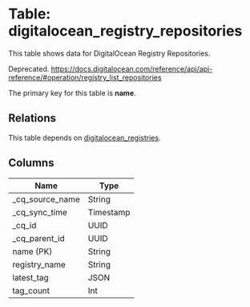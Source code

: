 # Table: digitalocean_registry_repositories

This table shows data for DigitalOcean Registry Repositories.

Deprecated. https://docs.digitalocean.com/reference/api/api-reference/#operation/registry_list_repositories

The primary key for this table is **name**.

## Relations

This table depends on [digitalocean_registries](digitalocean_registries).

## Columns

| Name          | Type          |
| ------------- | ------------- |
|_cq_source_name|String|
|_cq_sync_time|Timestamp|
|_cq_id|UUID|
|_cq_parent_id|UUID|
|name (PK)|String|
|registry_name|String|
|latest_tag|JSON|
|tag_count|Int|